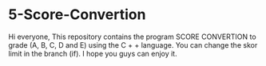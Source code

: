 # 5-Score-Convertion
Hi everyone, This repository contains the program SCORE CONVERTION to grade (A, B, C, D and E) using the C + + language. 
You can change the skor limit in the branch (if). 
I hope you guys can enjoy it.

